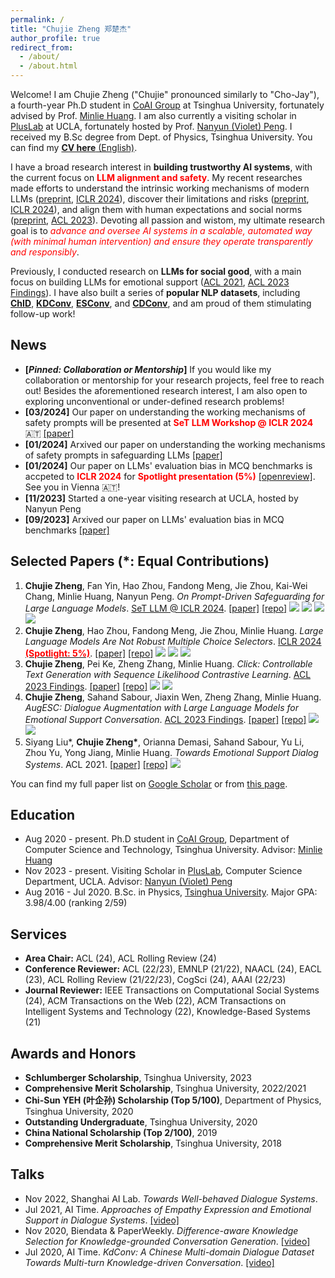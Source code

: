 ```yaml
---
permalink: /
title: "Chujie Zheng 郑楚杰"
author_profile: true
redirect_from: 
  - /about/
  - /about.html
---
```


Welcome! I am Chujie Zheng ("Chujie" pronounced similarly to "Cho-Jay"), a fourth-year Ph.D student in [CoAI Group](http://coai.cs.tsinghua.edu.cn/) at Tsinghua University, fortunately advised by Prof. [Minlie Huang](http://coai.cs.tsinghua.edu.cn/hml/). I am also currently a visiting scholar in [PlusLab](https://vnpeng.net/) at UCLA, fortunately hosted by Prof. [Nanyun (Violet) Peng](https://vnpeng.net/). I received my B.Sc degree from Dept. of Physics, Tsinghua University. You can find my [**CV here** (English)](./cv_chujie_en.pdf).

I have a broad research interest in **building trustworthy AI systems**, with the current focus on **<font color=red>LLM alignment and safety</font>**. My recent researches made efforts to understand the intrinsic working mechanisms of modern LLMs ([preprint](https://arxiv.org/abs/2401.18018), [ICLR 2024](https://openreview.net/forum?id=shr9PXz7T0)), discover their limitations and risks ([preprint](https://arxiv.org/abs/2401.18018), [ICLR 2024](https://openreview.net/forum?id=shr9PXz7T0)), and align them with human expectations and social norms ([preprint](https://arxiv.org/abs/2401.18018), [ACL 2023](https://arxiv.org/abs/2306.03350)). Devoting all passion and wistom, my ultimate research goal is to *<font color=red>advance and oversee AI systems in a scalable, automated way (with minimal human intervention) and ensure they operate transparently and responsibly</font>*.

Previously, I conducted research on **LLMs for social good**, with a main focus on building LLMs for emotional support ([ACL 2021](https://arxiv.org/abs/2106.01144), [ACL 2023 Findings](https://arxiv.org/abs/2202.13047)). I have also built a series of **popular NLP datasets**, including [**ChID**](https://github.com/chujiezheng/ChID-Dataset), [**KDConv**](https://github.com/thu-coai/KdConv), [**ESConv**](https://github.com/thu-coai/Emotional-Support-Conversation), and [**CDConv**](https://github.com/thu-coai/CDConv), and am proud of them stimulating follow-up work!

## News

* **[*Pinned: Collaboration or Mentorship*]** If you would like my collaboration or mentorship for your research projects, feel free to reach out! Besides the aforementioned research interest, I am also open to exploring unconventional or under-defined research problems!
* **[03/2024]** Our paper on understanding the working mechanisms of safety prompts will be presented at **<font color="red">SeT LLM Workshop @ ICLR 2024</font>** 🇦🇹 [[paper]](https://arxiv.org/abs/2401.18018)
* **[01/2024]** Arxived our paper on understanding the working mechanisms of safety prompts in safeguarding LLMs [[paper]](https://arxiv.org/abs/2401.18018)
* **[01/2024]** Our paper on LLMs' evaluation bias in MCQ benchmarks is accpeted to **<font color="red">ICLR 2024</font>** for **<font color="red">Spotlight presentation (5%)</font>** [[openreview]](https://openreview.net/forum?id=shr9PXz7T0). See you in Vienna 🇦🇹!
* **[11/2023]** Started a one-year visiting research at UCLA, hosted by Nanyun Peng
* **[09/2023]** Arxived our paper on LLMs' evaluation bias in MCQ benchmarks [[paper]](https://arxiv.org/abs/2309.03882)

## Selected Papers (*: Equal Contributions)

1. **Chujie Zheng**, Fan Yin, Hao Zhou, Fandong Meng, Jie Zhou, Kai-Wei Chang, Minlie Huang, Nanyun Peng. *On Prompt-Driven Safeguarding for Large Language Models*. <u>SeT LLM @ ICLR 2024</u>. [[paper]](https://arxiv.org/abs/2401.18018) [[repo]](https://github.com/chujiezheng/LLM-Safeguard) ![](https://img.shields.io/badge/LLM-purple) ![](https://img.shields.io/badge/alignment-red) ![](https://img.shields.io/badge/safety-green) ![](https://img.shields.io/badge/interpretability-gray)
2. **Chujie Zheng**, Hao Zhou, Fandong Meng, Jie Zhou, Minlie Huang. *Large Language Models Are Not Robust Multiple Choice Selectors*. <u>ICLR 2024 <strong><font color=red bold>(Spotlight: 5%)</font></strong></u>. [[paper]](https://openreview.net/forum?id=shr9PXz7T0) [[repo]](https://github.com/chujiezheng/LLM-MCQ-Bias) ![](https://img.shields.io/badge/LLM-purple) ![](https://img.shields.io/badge/robustness-blue) ![](https://img.shields.io/badge/interpretability-gray)
3. **Chujie Zheng**, Pei Ke, Zheng Zhang, Minlie Huang. *Click: Controllable Text Generation with Sequence Likelihood Contrastive Learning*. <u>ACL 2023 Findings</u>. [[paper]](https://arxiv.org/abs/2306.03350) [[repo]](https://github.com/chujiezheng/Click) ![](https://img.shields.io/badge/LLM-purple) ![](https://img.shields.io/badge/alignment-red)
4. **Chujie Zheng**, Sahand Sabour, Jiaxin Wen, Zheng Zhang, Minlie Huang. *AugESC: Dialogue Augmentation with Large Language Models for Emotional Support Conversation*. <u>ACL 2023 Findings</u>. [[paper]](https://arxiv.org/abs/2202.13047) [[repo]](https://github.com/thu-coai/AugESC) ![](https://img.shields.io/badge/LLM-purple) ![](https://img.shields.io/badge/social_good-yellow)
5. Siyang Liu\*, **Chujie Zheng\***, Orianna Demasi, Sahand Sabour, Yu Li, Zhou Yu, Yong Jiang, Minlie Huang. *Towards Emotional Support Dialog Systems*. ACL 2021. [[paper]](https://arxiv.org/abs/2106.01144) [[repo]](https://github.com/thu-coai/Emotional-Support-Conversation) ![](https://img.shields.io/badge/social_good-yellow)

You can find my full paper list on [Google Scholar](https://scholar.google.com/citations?user=55zBNgUAAAAJ) or from [this page](/papers/).

## Education

- Aug 2020 - present. Ph.D student in [CoAI Group](http://coai.cs.tsinghua.edu.cn/), Department of Computer Science and Technology, Tsinghua University. Advisor: [Minlie Huang](http://coai.cs.tsinghua.edu.cn/hml/)
- Nov 2023 - present. Visiting Scholar in [PlusLab](https://vnpeng.net/), Computer Science Department, UCLA. Advisor: [Nanyun (Violet) Peng](https://vnpeng.net/)
- Aug 2016 - Jul 2020. B.Sc. in Physics, [Tsinghua University](https://www.tsinghua.edu.cn/). Major GPA: 3.98/4.00 (ranking 2/59)

## Services

- **Area Chair:** ACL (24), ACL Rolling Review (24)
- **Conference Reviewer:** ACL (22/23), EMNLP (21/22), NAACL (24), EACL (23), ACL Rolling Review (21/22/23), CogSci (24), AAAI (22/23)
- **Journal Reviewer:** IEEE Transactions on Computational Social Systems (24), ACM Transactions on the Web (22), ACM Transactions on Intelligent Systems and Technology (22), Knowledge-Based Systems (21)

## Awards and Honors

- **Schlumberger Scholarship**, Tsinghua University, 2023
- **Comprehensive Merit Scholarship**, Tsinghua University, 2022/2021
- **Chi-Sun YEH (叶企孙) Scholarship (Top 5/100)**, Department of Physics, Tsinghua University, 2020
- **Outstanding Undergraduate**, Tsinghua University, 2020
- **China National Scholarship (Top 2/100)**, 2019
- **Comprehensive Merit Scholarship**, Tsinghua University, 2018

## Talks

- Nov 2022, Shanghai AI Lab. *Towards Well-behaved Dialogue Systems*.
- Jul 2021, AI Time. *Approaches of Empathy Expression and Emotional Support in Dialogue Systems*. [[video]](https://www.bilibili.com/video/BV1YB4y1N7L7/)
- Nov 2020, Biendata & PaperWeekly. *Difference-aware Knowledge Selection for Knowledge-grounded Conversation Generation*. [[video]](https://www.bilibili.com/video/BV1fZ4y137UJ/)
- Jul 2020, AI Time. *KdConv: A Chinese Multi-domain Dialogue Dataset Towards Multi-turn Knowledge-driven Conversation*. [[video]](https://www.bilibili.com/video/BV1g54y1D7TG/)
